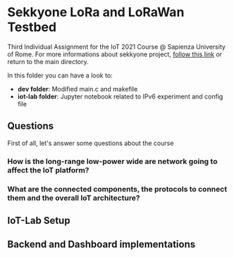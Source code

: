 # Sekkyone LoRa and LoRaWan Testbed

Third Individual Assignment for the IoT 2021 Course @ Sapienza University of Rome. For more informations about sekkyone project, [follow this link](https://github.com/drjack0/iot2020-2021/tree/main/sekkyone) or return to the main directory.

In this folder you can have a look to:
* **dev folder**: Modified main.c and makefile
* **iot-lab folder**: Jupyter notebook related to IPv6 experiment and config file

## Questions

First of all, let's answer some questions about the course

### How is the long-range low-power wide are network going to affect the IoT platform?

### What are the connected components, the protocols to connect them and the overall IoT architecture?

## IoT-Lab Setup

## Backend and Dashboard implementations